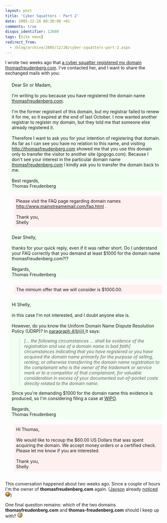 ```yaml
---
layout: post
title: 'Cyber Squatters - Part 2'
date: 2005-12-28 00:30:00 +01
comments: true
disqus_identifier: 12680
tags: [Site news]
redirect_from:
  - /blog/archive/2005/12/28/cyber-squatters-part-2.aspx
---
```


I wrote two weeks ago that [a cyber squatter registered my domain thomasfreudenberg.com](/archive/2005/12/10/cyber-squatters-suck/). I've contacted her, and I want to share the exchanged mails with you:

<div style="padding:0.5em;margin-left:1em;background-color:#f0fff0;">Dear Sir or Madam,<br /><br />I&#39;m writing to you because you have registered the domain name <a href="http://thomasfreudenberg.com">thomasfreudenberg.com</a>.<br /><br />I&#39;m the former registrant of this domain, but my registrar failed to renew it for me, so it expired at the end of last October. I now wanted another registrar to register my domain, but they told me that someone else already registered it.<br /><br />Therefore I want to ask you for your intention of registering that domain. As far as I can see you have no relation to this name, and visiting <a href="http://thomasfreudenberg.com">http://thomasfreudenberg.com</a> showed me that you use this domain only to transfer the visitor to another site (gogogo.com). Because I don&#39;t see your interest in the particular domain name <a href="http://thomasfreudenberg.com">thomasfreudenberg.com</a> I kindly ask you to transfer the domain back to me.<br /><br />Best regards,<br />Thomas Freudenberg</div>
<br/>
<div style="padding:0.5em;margin-left:2em;background-color:#fff0f0;"><span>Please visit the FAQ page regarding domain names <a href="http://www.mainstreamemail.com/faq.html">http://www.mainstreamemail.com/faq.html</a> .</span><br /><br />Thank you,<br />Shelly</div>
<br/>
<div style="padding:0.5em;margin-left:1em;background-color:#f0fff0;">Dear Shelly,<br /><br />thanks for your quick reply, even if it was rather short. Do I understand your FAQ correctly that you demand at least $1000 for the domain name thomasfreudenberg.com?!?<br /><br />Regards,<br />Thomas Freudenberg</div>
<br/>
<div style="padding:0.5em;margin-left:2em;background-color:#fff0f0;">The mimium offer that we will consider is $1000.00.</div>
<br/>
<div style="padding:0.5em;margin-left:1em;background-color:#f0fff0;">Hi Shelly,<br /><br />in this case I&#39;m not interested, and I doubt anyone else is.<br /><br />However, do you know the Uniform Domain Name Dispute Resolution Policy (UDRP)? In <a href="http://www.icann.org/udrp/udrp-policy-24oct99.htm#4bi">paragraph 4(b)(i) </a>it says:<blockquote><em>[... the following circumstances ... shall be evidence of the registration and use of a domain name in bad faith] circumstances indicating that you have registered or you have acquired the domain name primarily for the purpose of selling, renting, or otherwise transferring the domain name registration to the complainant who is the owner of the trademark or service mark or to a competitor of that complainant, for valuable consideration in excess of your documented out-of-pocket costs directly related to the domain name.</em></blockquote>Since you&#39;re demanding $1000 for the domain name this evidence is produced, so I&#39;m considering filing a case at <a href="http://arbiter.wipo.int/domains/gtld/udrp/index.html">WIPO</a>.<br /><br />Regards,<br />Thomas Freudenberg</div>
<br/>
<div style="padding:0.5em;margin-left:2em;background-color:#fff0f0;">Hi Thomas,<br /><br />We would like to recoup the $60.00 US Dollars that was spent acquiring the domain. We accept money orders or a certified check. Please let me know if you are interested.<br /><br />Thank you,<br />Shelly</div>
<br/>

This conversation happened about two weeks ago. Since a couple of hours I'm the owner of **thomasfreudenberg.com** again. ([Jayson](?U=http%3a%2f%2fjaysonknight.com%2fblog) already [noticed](/archive/2005/12/10/cyber-squatters-suck/) ![](/files/archive/smiley_wink.gif))

One final question remains: which of the two domains **thomasfreudenberg.com** and **thomas-freudenberg.com** should I keep up with? ![](/files/archive/smiley_doh.gif)

